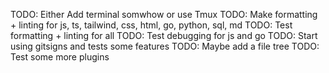TODO: Either Add terminal somwhow or use Tmux
TODO: Make formatting + linting for js, ts, tailwind, css, html, go, python, sql, md
TODO: Test formatting + linting for all
TODO: Test debugging for js and go
TODO: Start using gitsigns and tests some features
TODO: Maybe add a file tree
TODO: Test some more plugins

